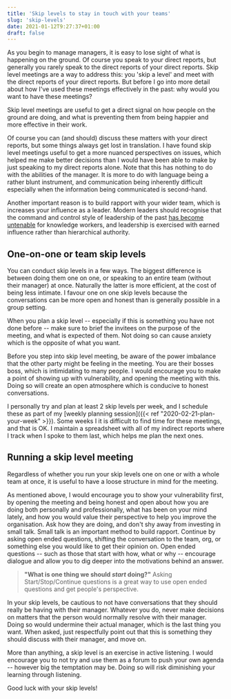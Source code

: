 ```yaml
---
title: 'Skip levels to stay in touch with your teams'
slug: 'skip-levels'
date: 2021-01-12T9:27:37+01:00
draft: false
---
```


As you begin to manage managers, it is easy to lose sight of what is happening on the ground. Of course you speak to your direct reports, but generally you rarely speak to the direct reports of your direct reports. Skip level meetings are a way to address this: you 'skip a level' and meet with the direct reports of your direct reports. But before I go into more detail about how I've used these meetings effectively in the past: why would you want to have these meetings?

Skip level meetings are useful to get a direct signal on how people on the ground are doing, and what is preventing them from being happier and more effective in their work. 

Of course you can (and should) discuss these matters with your direct reports, but some things always get lost in translation. I have found skip level meetings useful to get a more nuanced perspectives on issues, which helped me make better decisions than I would have been able to make by just speaking to my direct reports alone. Note that this has nothing to do with the abilities of the manager. It is more to do with language being a rather blunt instrument, and communication being inherently difficult especially when the information being communicated is second-hand.

Another important reason is to build rapport with your wider team, which is increases your influence as a leader. Modern leaders should recognise that the command and control style of leadership of the past [has become untenable](https://hbr.org/2012/06/leadership-is-a-conversation) for knowledge workers, and leadership is exercised with earned influence rather than hierarchical authority. 

## One-on-one or team skip levels

You can conduct skip levels in a few ways. The biggest difference is between doing them one on one, or speaking to an entire team (without their manager) at once. Naturally the latter is more efficient, at the cost of being less intimate. I favour one on one skip levels because the conversations can be more open and honest than is generally possible in a group setting. 

When you plan a skip level -- especially if this is something you have not done before -- make sure to brief the invitees on the purpose of the meeting, and what is expected of them. Not doing so can cause anxiety which is the opposite of what you want.

Before you step into skip level meeting, be aware of the power imbalance that the other party might be feeling in the meeting. You are their bosses boss, which is intimidating to many people. I would encourage you to make a point of showing up with vulnerability, and opening the meeting with this. Doing so will create an open atmosphere which is conducive to honest conversations.

I personally try and plan at least 2 skip levels per week, and I schedule these as part of my [weekly planning session]({{< ref "2020-02-21-plan-your-week" >}}). Some weeks I it is difficult to find time for these meetings, and that is OK. I maintain a spreadsheet with all of my indirect reports where I track when I spoke to them last, which helps me plan the next ones.

## Running a skip level meeting

Regardless of whether you run your skip levels one on one or with a whole team at once, it is useful to have a loose structure in mind for the meeting. 

As mentioned above, I would encourage you to show your vulnerability first, by opening the meeting and being honest and open about how you are doing both personally and professionally, what has been on your mind lately, and how you would value their perspective to help you improve the organisation. Ask how they are doing, and don't shy away from investing in small talk. Small talk is an important method to build rapport. Continue by asking open ended questions, shifting the conversation to the team, org, or something else you would like to get their opinion on. Open ended questions -- such as those that start with how, what or why -- encourage dialogue and allow you to dig deeper into the motivations behind an answer.

> **"What is one thing we should *start* doing?"** Asking Start/Stop/Continue questions is a great way to use open ended questions and get people's perspective.

In your skip levels, be cautious to not have conversations that they should really be having with their manager. Whatever you do, never make decisions on matters that the person would normally resolve with their manager. Doing so would undermine their actual manager, which is the last thing you want. When asked, just respectfully point out that this is something they should discuss with their manager, and move on.

More than anything, a skip level is an exercise in active listening. I would encourage you to not try and use them as a forum to push your own agenda -- however big the temptation may be. Doing so will risk diminishing your learning through listening.

Good luck with your skip levels!
